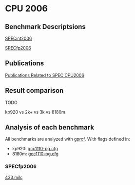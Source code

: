# CPU 2006

## Benchmark Descriptsions

[SPECint2006](https://www.spec.org/cpu2006/CINT2006/)

[SPECfp2006](https://www.spec.org/cpu2006/CFP2006/)

## Publications

[Publications Related to SPEC CPU2006](https://www.spec.org/cpu2006/publications/)

## Result comparison

TODO

kp920 vs 2k+ vs 3k vs 8180m

## Analysis of each benchmark

All benchmarks are analyzed with [gprof](https://sourceware.org/binutils/docs/gprof/).
With flags defined in:

- kp920: [gcc1110-pg.cfg](https://xkfan.github.io/benchmarks/spec/gprof-info/cpu2006/kp920/gprof-info/gcc1110-pg.cfg)
- 8180m: [gcc1110-pg.cfg](https://xkfan.github.io/benchmarks/spec/gprof-info/cpu2006/8180m/gprof-info/gcc1110-pg.cfg)

### SPECfp2006

[433.milc](https://xkfan.github.io/benchmarks/spec/cpu2006/fp/433-milc.md)
